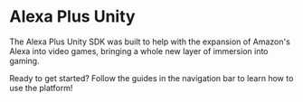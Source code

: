 # Alexa Plus Unity

The Alexa Plus Unity SDK was built to help with the expansion of Amazon's Alexa into video games, bringing a whole new layer of immersion into gaming.

Ready to get started? Follow the guides in the navigation bar to learn how to use the platform!